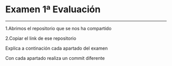 # Examen 1ª Evaluación

---
1.Abrimos el repositorio que se nos ha compartido


2.Copiar el link de ese repositorio 









Explica a continación cada apartado del examen

Con cada apartado realiza un commit diferente